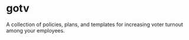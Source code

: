 # gotv
A collection of policies, plans, and templates for increasing voter turnout among your employees.
